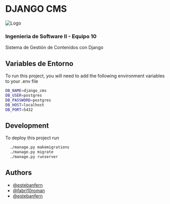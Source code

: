 
# DJANGO CMS
![Logo](https://media.licdn.com/dms/image/v2/D4D3DAQGkaNxZbj9YDQ/image-scale_191_1128/image-scale_191_1128/0/1682435019060/facultad_polit_cnica_una_cover?e=1725339600&v=beta&t=RvjnSps0ck_19iHZhgNCrd1L5VMayrtOftZ_7hC6Hlk)
### Ingenieria de Software II - Equipo 10

Sistema de Gestión de Contenidos con Django

## Variables de Entorno

To run this project, you will need to add the following environment variables to your .env file

```bash
DB_NAME=django_cms
DB_USER=postgres
DB_PASSWORD=postgres
DB_HOST=localhost
DB_PORT=5432
```

## Development

To deploy this project run

```bash
  ./manage.py makemigrations
  ./manage.py migrate
  ./manage.py runserver
```


## Authors

- [@estebanfern](https://www.github.com/estebanfern)
- [@fabri10roman](https://www.github.com/fabri10roman)
- [@estebanfern](https://www.github.com/estebanfern)

